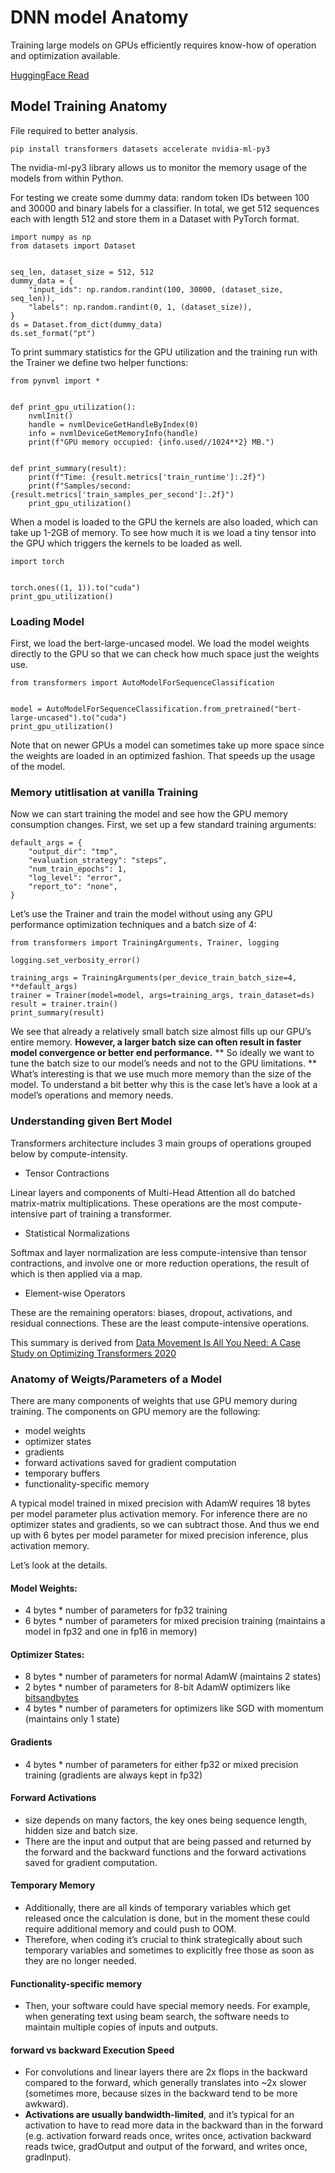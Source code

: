 # DNN model Anatomy

Training large models on GPUs efficiently requires know-how of operation and optimization available.

[HuggingFace Read](https://huggingface.co/docs/transformers/model_memory_anatomy)

## Model Training Anatomy

File required to better analysis.

`pip install transformers datasets accelerate nvidia-ml-py3`

The nvidia-ml-py3 library allows us to monitor the memory usage of the models from within Python. 

For testing we create some dummy data: random token IDs between 100 and 30000 and binary labels for a classifier.
In total, we get 512 sequences each with length 512 and store them in a Dataset with PyTorch format.

```
import numpy as np
from datasets import Dataset


seq_len, dataset_size = 512, 512
dummy_data = {
    "input_ids": np.random.randint(100, 30000, (dataset_size, seq_len)),
    "labels": np.random.randint(0, 1, (dataset_size)),
}
ds = Dataset.from_dict(dummy_data)
ds.set_format("pt")
```

To print summary statistics for the GPU utilization and the training run with the Trainer we define two helper functions:

```
from pynvml import *


def print_gpu_utilization():
    nvmlInit()
    handle = nvmlDeviceGetHandleByIndex(0)
    info = nvmlDeviceGetMemoryInfo(handle)
    print(f"GPU memory occupied: {info.used//1024**2} MB.")


def print_summary(result):
    print(f"Time: {result.metrics['train_runtime']:.2f}")
    print(f"Samples/second: {result.metrics['train_samples_per_second']:.2f}")
    print_gpu_utilization()
```

When a model is loaded to the GPU the kernels are also loaded, which can take up 1-2GB of memory.
To see how much it is we load a tiny tensor into the GPU which triggers the kernels to be loaded as well.

```
import torch


torch.ones((1, 1)).to("cuda")
print_gpu_utilization()
```

### Loading Model

First, we load the bert-large-uncased model.
We load the model weights directly to the GPU so that we can check how much space just the weights use.

```
from transformers import AutoModelForSequenceClassification


model = AutoModelForSequenceClassification.from_pretrained("bert-large-uncased").to("cuda")
print_gpu_utilization()
```

Note that on newer GPUs a model can sometimes take up more space since the weights are loaded in an optimized fashion.
That speeds up the usage of the model.

### Memory utitlisation at vanilla Training

Now we can start training the model and see how the GPU memory consumption changes.
First, we set up a few standard training arguments:

```
default_args = {
    "output_dir": "tmp",
    "evaluation_strategy": "steps",
    "num_train_epochs": 1,
    "log_level": "error",
    "report_to": "none",
}
```
Let’s use the Trainer and train the model without using any GPU performance optimization techniques and a batch size of 4:

```
from transformers import TrainingArguments, Trainer, logging

logging.set_verbosity_error()

training_args = TrainingArguments(per_device_train_batch_size=4, **default_args)
trainer = Trainer(model=model, args=training_args, train_dataset=ds)
result = trainer.train()
print_summary(result)
```
We see that already a relatively small batch size almost fills up our GPU’s entire memory. **However, a larger batch size can often result in faster model convergence or better end performance.** 
** So ideally we want to tune the batch size to our model’s needs and not to the GPU limitations. ** What’s interesting is that we use much more memory than the size of the model.
To understand a bit better why this is the case let’s have a look at a model’s operations and memory needs.

### Understanding given Bert Model

Transformers architecture includes 3 main groups of operations grouped below by compute-intensity.

- Tensor Contractions

Linear layers and components of Multi-Head Attention all do batched matrix-matrix multiplications. These operations are the most compute-intensive part of training a transformer.

- Statistical Normalizations

Softmax and layer normalization are less compute-intensive than tensor contractions, and involve one or more reduction operations, the result of which is then applied via a map.

- Element-wise Operators

These are the remaining operators: biases, dropout, activations, and residual connections. These are the least compute-intensive operations.

This summary is derived from [Data Movement Is All You Need: A Case Study on Optimizing Transformers 2020](https://arxiv.org/abs/2007.00072)

### Anatomy of Weigts/Parameters of a Model

 There are many components of weights that use GPU memory during training. The components on GPU memory are the following:

- model weights
- optimizer states
- gradients
- forward activations saved for gradient computation
- temporary buffers
- functionality-specific memory

A typical model trained in mixed precision with AdamW requires 18 bytes per model parameter plus activation memory.
For inference there are no optimizer states and gradients, so we can subtract those. And thus we end up with 6 bytes per model parameter for mixed precision inference, plus activation memory.

Let’s look at the details.

#### Model Weights:

- 4 bytes * number of parameters for fp32 training
- 6 bytes * number of parameters for mixed precision training (maintains a model in fp32 and one in fp16 in memory)

#### Optimizer States:

- 8 bytes * number of parameters for normal AdamW (maintains 2 states)
- 2 bytes * number of parameters for 8-bit AdamW optimizers like [bitsandbytes](https://github.com/TimDettmers/bitsandbytes)
- 4 bytes * number of parameters for optimizers like SGD with momentum (maintains only 1 state)

#### Gradients

- 4 bytes * number of parameters for either fp32 or mixed precision training (gradients are always kept in fp32)

#### Forward Activations

- size depends on many factors, the key ones being sequence length, hidden size and batch size.
- There are the input and output that are being passed and returned by the forward and the backward functions and the forward activations saved for gradient computation.

#### Temporary Memory

- Additionally, there are all kinds of temporary variables which get released once the calculation is done, but in the moment these could require additional memory and could push to OOM.
- Therefore, when coding it’s crucial to think strategically about such temporary variables and sometimes to explicitly free those as soon as they are no longer needed.

#### Functionality-specific memory

- Then, your software could have special memory needs. For example, when generating text using beam search, the software needs to maintain multiple copies of inputs and outputs.

#### forward vs backward Execution Speed

- For convolutions and linear layers there are 2x flops in the backward compared to the forward, which generally translates into ~2x slower (sometimes more, because sizes in the backward tend to be more awkward).
- **Activations are usually bandwidth-limited**, and it’s typical for an activation to have to read more data in the backward than in the forward (e.g. activation forward reads once, writes once, activation backward reads twice, gradOutput and output of the forward, and writes once, gradInput).
